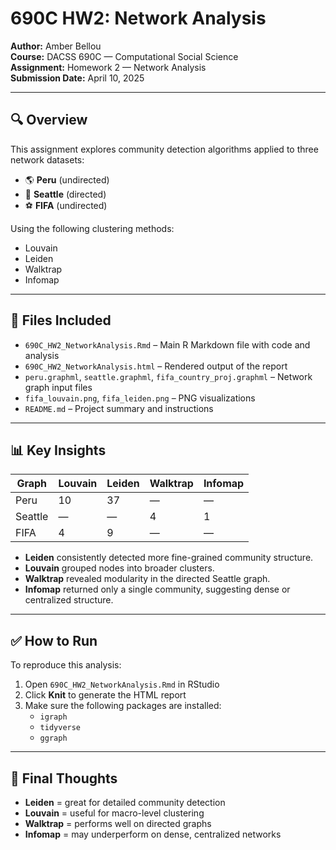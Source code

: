 # 690C HW2: Network Analysis

**Author:** Amber Bellou  
**Course:** DACSS 690C — Computational Social Science  
**Assignment:** Homework 2 — Network Analysis  
**Submission Date:** April 10, 2025  

---

## 🔍 Overview

This assignment explores community detection algorithms applied to three network datasets:

- 🌎 **Peru** (undirected)
- 🌆 **Seattle** (directed)
- ⚽ **FIFA** (undirected)

Using the following clustering methods:

- Louvain  
- Leiden  
- Walktrap  
- Infomap  

---

## 📁 Files Included

- `690C_HW2_NetworkAnalysis.Rmd` – Main R Markdown file with code and analysis  
- `690C_HW2_NetworkAnalysis.html` – Rendered output of the report  
- `peru.graphml`, `seattle.graphml`, `fifa_country_proj.graphml` – Network graph input files  
- `fifa_louvain.png`, `fifa_leiden.png` – PNG visualizations  
- `README.md` – Project summary and instructions  

---

## 📊 Key Insights

| Graph   | Louvain | Leiden | Walktrap | Infomap |
|---------|---------|--------|----------|---------|
| Peru    | 10      | 37     | —        | —       |
| Seattle | —       | —      | 4        | 1       |
| FIFA    | 4       | 9      | —        | —       |

- **Leiden** consistently detected more fine-grained community structure.  
- **Louvain** grouped nodes into broader clusters.  
- **Walktrap** revealed modularity in the directed Seattle graph.  
- **Infomap** returned only a single community, suggesting dense or centralized structure.

---

## ✅ How to Run

To reproduce this analysis:

1. Open `690C_HW2_NetworkAnalysis.Rmd` in RStudio  
2. Click **Knit** to generate the HTML report  
3. Make sure the following packages are installed:
   - `igraph`  
   - `tidyverse`  
   - `ggraph`  

---

## 🧠 Final Thoughts

- **Leiden** = great for detailed community detection  
- **Louvain** = useful for macro-level clustering  
- **Walktrap** = performs well on directed graphs  
- **Infomap** = may underperform on dense, centralized networks

